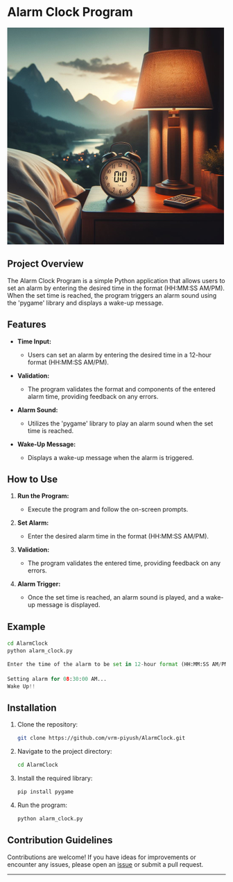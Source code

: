 # Alarm Clock Program

![alarm clock](image.png)

## Project Overview

The Alarm Clock Program is a simple Python application that allows users to set an alarm by entering the desired time in the format (HH:MM:SS AM/PM). When the set time is reached, the program triggers an alarm sound using the 'pygame' library and displays a wake-up message.

## Features

- **Time Input:**

  - Users can set an alarm by entering the desired time in a 12-hour format (HH:MM:SS AM/PM).

- **Validation:**

  - The program validates the format and components of the entered alarm time, providing feedback on any errors.

- **Alarm Sound:**

  - Utilizes the 'pygame' library to play an alarm sound when the set time is reached.

- **Wake-Up Message:**
  - Displays a wake-up message when the alarm is triggered.

## How to Use

1. **Run the Program:**

   - Execute the program and follow the on-screen prompts.

2. **Set Alarm:**

   - Enter the desired alarm time in the format (HH:MM:SS AM/PM).

3. **Validation:**

   - The program validates the entered time, providing feedback on any errors.

4. **Alarm Trigger:**
   - Once the set time is reached, an alarm sound is played, and a wake-up message is displayed.

## Example

```bash
cd AlarmClock
python alarm_clock.py
```

```python
Enter the time of the alarm to be set in 12-hour format (HH:MM:SS AM/PM): 08:30:00 AM

Setting alarm for 08:30:00 AM...
Wake Up!!
```

## Installation

1. Clone the repository:

   ```bash
   git clone https://github.com/vrm-piyush/AlarmClock.git
   ```

2. Navigate to the project directory:

   ```bash
   cd AlarmClock
   ```

3. Install the required library:

   ```bash
   pip install pygame
   ```

4. Run the program:

   ```bash
   python alarm_clock.py
   ```

## Contribution Guidelines

Contributions are welcome! If you have ideas for improvements or encounter any issues, please open an [issue](https://github.com/vrm-piyush/AlarmClock/issues) or submit a pull request.

---
